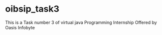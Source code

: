 # oibsip_task3
This is a Task number 3 of virtual java Programming Internship Offered by Oasis Infobyte
